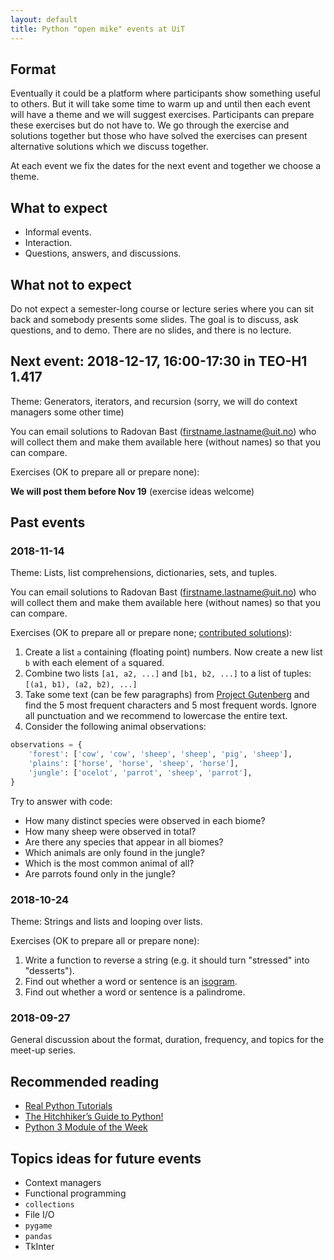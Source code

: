 ```yaml
---
layout: default
title: Python "open mike" events at UiT
---
```


## Format

Eventually it could be a platform where participants show something useful to
others. But it will take some time to warm up and until then each event will
have a theme and we will suggest exercises. Participants can prepare these
exercises but do not have to.  We go through the exercise and solutions
together but those who have solved the exercises can present alternative
solutions which we discuss together.

At each event we fix the dates for the next event and together we choose a
theme.


## What to expect

- Informal events.
- Interaction.
- Questions, answers, and discussions.


## What not to expect

Do not expect a semester-long course or lecture series
where you can sit back and somebody presents some slides. The goal is
to discuss, ask questions, and to demo. There are no slides, and there is no lecture.


## Next event: 2018-12-17, 16:00-17:30 in TEO-H1 1.417

Theme: Generators, iterators, and recursion (sorry, we will do context managers some other time)

You can email solutions to Radovan Bast (firstname.lastname@uit.no) who will collect them
and make them available here (without names) so that you can compare.

Exercises (OK to prepare all or prepare none):

**We will post them before Nov 19** (exercise ideas welcome)

## Past events

### 2018-11-14

Theme: Lists, list comprehensions, dictionaries, sets, and tuples.

You can email solutions to Radovan Bast (firstname.lastname@uit.no) who will collect them
and make them available here (without names) so that you can compare.

Exercises (OK to prepare all or prepare none;
[contributed solutions](https://github.com/uit-no/python-open-mike/tree/gh-pages/solutions/2)):

1. Create a list `a` containing (floating point) numbers. Now create a new list `b` with each element of `a` squared.
2. Combine two lists `[a1, a2, ...]` and `[b1, b2, ...]` to a list of tuples: `[(a1, b1), (a2, b2), ...]`
3. Take some text (can be few paragraphs) from [Project Gutenberg](http://www.gutenberg.org) and find the 5 most
   frequent characters and 5 most frequent words. Ignore all punctuation and we recommend to lowercase the entire text.
4. Consider the following animal observations:

```python
observations = {
    'forest': ['cow', 'cow', 'sheep', 'sheep', 'pig', 'sheep'],
    'plains': ['horse', 'horse', 'sheep', 'horse'],
    'jungle': ['ocelot', 'parrot', 'sheep', 'parrot'],
}
```

Try to answer with code:
- How many distinct species were observed in each biome?
- How many sheep were observed in total?
- Are there any species that appear in all biomes?
- Which animals are only found in the jungle?
- Which is the most common animal of all?
- Are parrots found only in the jungle?


### 2018-10-24

Theme: Strings and lists and looping over lists.

Exercises (OK to prepare all or prepare none):

1. Write a function to reverse a string (e.g. it should turn "stressed" into "desserts").
2. Find out whether a word or sentence is an [isogram](https://en.wikipedia.org/wiki/Isogram).
3. Find out whether a word or sentence is a palindrome.

### 2018-09-27

General discussion about the format, duration, frequency, and topics for the meet-up series.


## Recommended reading

- [Real Python Tutorials](https://realpython.com)
- [The Hitchhiker’s Guide to Python!](https://docs.python-guide.org)
- [Python 3 Module of the Week](https://pymotw.com/3/)


## Topics ideas for future events

- Context managers
- Functional programming
- `collections`
- File I/O
- `pygame`
- `pandas`
- TkInter
